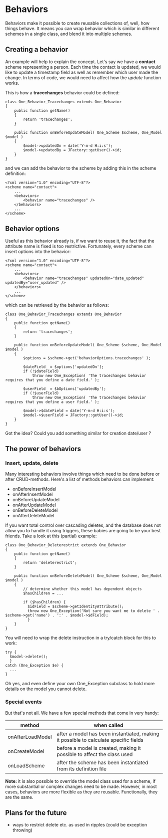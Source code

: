 # Behaviors

Behaviors make it possible to create reusable collections of, well, how things behave. It means you can wrap behavior 
which is similar in different schemes in a single class, and blend it into multiple schemes.

## Creating a behavior

An example will help to explain the concept. Let's say we have a **contact** scheme representing a person. Each time 
the contact is updated, we would like to update a timestamp field as well as remember which user made the change. In
terms of code, we would need to affect how the *update* function works. 
 
This is how a **tracechanges** behavior could be defined:

    class One_Behavior_Tracechanges extends One_Behavior
    {
    	public function getName()
    	{
    		return 'tracechanges';
    	}
    
    	public function onBeforeUpdateModel( One_Scheme $scheme, One_Model $model )
    	{
            $model->updatedOn = date('Y-m-d H:i:s');
            $model->updatedBy = JFactory::getUser()->id;
    	}
    }

and we can add the behavior to the scheme by adding this in the scheme definition:

    <?xml version="1.0" encoding="UTF-8"?>
    <scheme name="contact">
        ...    
    	<behaviors>
            <behavior name="tracechanges" />
    	</behaviors>
    	...
    </scheme>

## Behavior options

Useful as this behavior already is, if we want to reuse it, the fact that the attribute name is fixed is too 
restrictive. Fortunately, every scheme can insert options into the behavior:

    <?xml version="1.0" encoding="UTF-8"?>
    <scheme name="contact">
        ...    
    	<behaviors>
            <behavior name="tracechanges" updatedOn="date_updated" updatedBy="user_updated" />
    	</behaviors>
    	...
    </scheme>

which can be retrieved by the behavior as follows:

    class One_Behavior_Tracechanges extends One_Behavior
    {
    	public function getName()
    	{
    		return 'tracechanges';
    	}
    
    	public function onBeforeUpdateModel( One_Scheme $scheme, One_Model $model )
    	{
    		$options = $scheme->get('behaviorOptions.tracechanges' );

        	$dateField  = $options['updatedOn'];
    		if (!$dateField) 
    			throw new One_Exception( 'The tracechanges behavior requires that you define a date field.' );
        	
        	$userField  = $bOptions['updatedBy'];
    		if (!$userField) 
    			throw new One_Exception( 'The tracechanges behavior requires that you define a user field.' );
        
            $model->$dateField = date('Y-m-d H:i:s');
            $model->$userField = JFactory::getUser()->id;
    	}
    }

Got the idea? Could you add something similar for creation date/user ?

## The power of behaviors

### Insert, update, delete

Many interesting behaviors involve things which need to be done before or after CRUD-methods. Here's a list of 
methods behaviors can implement:

* onBeforeInsertModel 
* onAfterInsertModel  
* onBeforeUpdateModel 
* onAfterUpdateModel  
* onBeforeDeleteModel 
* onAfterDeleteModel  

If you want total control over cascading deletes, and the database does not allow you to handle it using triggers, these
babies are going to be your best friends. Take a look at this (partial) example:

    class One_Behavior_Deleterestrict extends One_Behavior
    {
    	public function getName()
    	{
    		return 'deleterestrict';
    	}
    
    	public function onBeforeDeleteModel( One_Scheme $scheme, One_Model $model )
    	{
    	    // determine whether this model has dependent objects
    	    $hasChildren = ...
    	    
    		if ($hasChildren) {
    		  $idField = $scheme->getIdentityAttribute();
    		  throw new One_Exception('Not sure you want me to delete ' . $scheme->get('name') . ':' . $model->$dField);
              }
    	}
    }

You will need to wrap the delete instruction in a try/catch block for this to work:

    try {
      $model->delete();
      }
    catch (One_Exception $e) {
      ...
    }

Oh yes, and even define your own One_Exception subclass to hold more details on the model you cannot delete.

### Special events 

But that's not all. We have a few special methods that come in very handy:

| method | when called |
| -- | -- |
| onAfterLoadModel | after a model has been instantiated, making it possible to calculate specific fields |
| onCreateModel | before a model is created, making it possible to affect the class used |
| onLoadScheme | after the scheme has been instantiated from its definition file |


**Note:** it is also possible to override the model class used for a scheme, if more substantial or complex changes
need to be made. However, in most cases, behaviors are more flexible as they are reusable. Functionally, they are the
same.



## Plans for the future

* ways to restrict delete etc. as used in ripples (could be exception throwing)